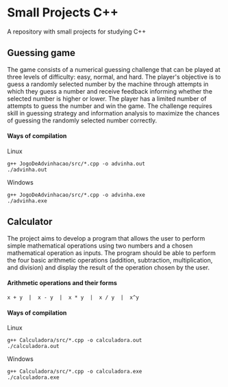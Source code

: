 # Small Projects C++
A repository with small projects for studying C++

## Guessing game
The game consists of a numerical guessing challenge that can be played at three levels of difficulty: easy, normal, and hard. The player's objective is to guess a randomly selected number by the machine through attempts in which they guess a number and receive feedback informing whether the selected number is higher or lower. The player has a limited number of attempts to guess the number and win the game. The challenge requires skill in guessing strategy and information analysis to maximize the chances of guessing the randomly selected number correctly.<br>

#### Ways of compilation
Linux
```Linux
g++ JogoDeAdvinhacao/src/*.cpp -o advinha.out
./advinha.out
```

Windows
```
g++ JogoDeAdvinhacao/src/*.cpp -o advinha.exe
./advinha.exe
```

## Calculator
The project aims to develop a program that allows the user to perform simple mathematical operations using two numbers and a chosen mathematical operation as inputs. The program should be able to perform the four basic arithmetic operations (addition, subtraction, multiplication, and division) and display the result of the operation chosen by the user. <br>

#### Arithmetic operations and their forms
```
x + y  |  x - y  |  x * y  |  x / y  |  x^y
```

#### Ways of compilation
Linux
```
g++ Calculadora/src/*.cpp -o calculadora.out
./calculadora.out
```

Windows
```
g++ Calculadora/src/*.cpp -o calculadora.exe
./calculadora.exe
```
